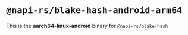 # `@napi-rs/blake-hash-android-arm64`

This is the **aarch64-linux-android** binary for `@napi-rs/blake-hash`
